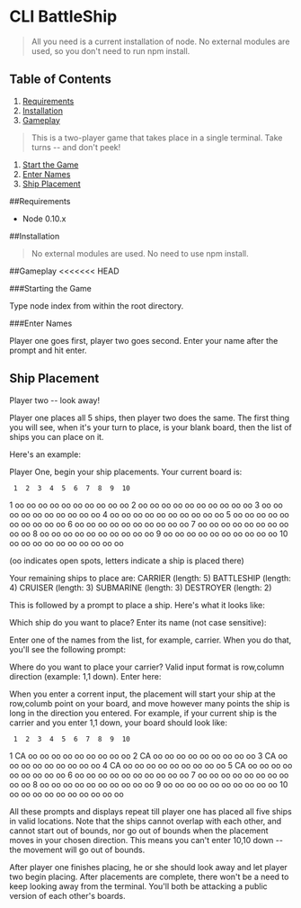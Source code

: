 # CLI BattleShip

> All you need is a current installation of node. No external modules are used, so you don't need to run npm install. 

## Table of Contents

1. [Requirements](#requirements)
1. [Installation](#installation)
1. [Gameplay](#gameplay)
> This is a two-player game that takes place in a single terminal. Take turns -- and don't peek!
   1. [Start the Game](#start-the-game)
   1. [Enter Names](#enter-names)
   1. [Ship Placement](#ship-placement)   

##Requirements
- Node 0.10.x

##Installation
> No external modules are used. No need to use npm install. 

##Gameplay
<<<<<<< HEAD

###Starting the Game

Type node index from within the root directory. 

###Enter Names

Player one goes first, player two goes second. Enter your name after the prompt and hit enter.

## Ship Placement

Player two -- look away! 

Player one places all 5 ships, then player two does the same. The first thing you will see,
when it's your turn to place, is your blank board, then the list of ships you can place on it. 

Here's an example: 

  Player One, begin your ship placements. Your current board is:

     1  2  3  4  5  6  7  8  9  10
  1  oo oo oo oo oo oo oo oo oo oo
  2  oo oo oo oo oo oo oo oo oo oo
  3  oo oo oo oo oo oo oo oo oo oo
  4  oo oo oo oo oo oo oo oo oo oo
  5  oo oo oo oo oo oo oo oo oo oo
  6  oo oo oo oo oo oo oo oo oo oo
  7  oo oo oo oo oo oo oo oo oo oo
  8  oo oo oo oo oo oo oo oo oo oo
  9  oo oo oo oo oo oo oo oo oo oo
  10 oo oo oo oo oo oo oo oo oo oo

  (oo indicates open spots, letters indicate a ship is placed there)

  Your remaining ships to place are:
  CARRIER (length: 5)
  BATTLESHIP (length: 4)
  CRUISER (length: 3)
  SUBMARINE (length: 3)
  DESTROYER (length: 2)

This is followed by a prompt to place a ship. Here's what it looks like: 
  
  Which ship do you want to place?
  Enter its name (not case sensitive):

Enter one of the names from the list, for example, carrier. When you do that, you'll see the following prompt: 

  Where do you want to place your carrier?
  Valid input format is row,column direction (example: 1,1 down). Enter here: 

When you enter a corrent input, the placement will start your ship at the row,columb point on your board, and move 
however many points the ship is long in the direction you entered. For example, if your current ship is the carrier 
and you enter 1,1 down, your board should look like: 

     1  2  3  4  5  6  7  8  9  10
  1  CA oo oo oo oo oo oo oo oo oo
  2  CA oo oo oo oo oo oo oo oo oo
  3  CA oo oo oo oo oo oo oo oo oo
  4  CA oo oo oo oo oo oo oo oo oo
  5  CA oo oo oo oo oo oo oo oo oo
  6  oo oo oo oo oo oo oo oo oo oo
  7  oo oo oo oo oo oo oo oo oo oo
  8  oo oo oo oo oo oo oo oo oo oo
  9  oo oo oo oo oo oo oo oo oo oo
  10 oo oo oo oo oo oo oo oo oo oo

All these prompts and displays repeat till player one has placed all five ships in valid locations. Note that the ships cannot overlap 
with each other, and cannot start out of bounds, nor go out of bounds when the placement moves in your chosen direction. This means you 
can't enter 10,10 down -- the movement will go out of bounds. 

After player one finishes placing, he or she should look away and let player two begin placing. After placements are complete, there won't 
be a need to keep looking away from the terminal. You'll both be attacking a public version of each other's boards. 


